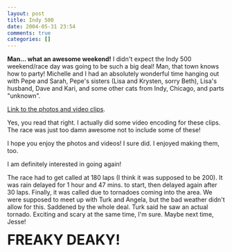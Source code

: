 ```yaml
---
layout: post
title: Indy 500
date: 2004-05-31 23:54
comments: true
categories: []
---
```

<b>Man... what an awesome weekend!</b> I didn't expect the Indy 500 weekend/race day was going to be such a big deal! Man, that town knows how to party! Michelle and I had an absolutely wonderful time hanging out with Pepe and Sarah, Pepe's sisters (Lisa and Krysten, sorry Beth), Lisa's husband, Dave and Kari, and some other cats from Indy, Chicago, and parts "unknown".

<a href="http://www.filias.com/cgi-bin/album.pl?album=2004%20Albums/05.30.2004.Indy500">Link to the photos and video clips</a>.

Yes, you read that right. I actually did some video encoding for these clips. The race was just too damn awesome not to include some of these!

I hope you enjoy the photos and videos! I sure did. I enjoyed making them, too.

I am definitely interested in going again!

The race had to get called at 180 laps (I think it was supposed to be 200). It was rain delayed for 1 hour and 47 mins. to start, then delayed again after 30 laps. Finally, it was called due to tornadoes coming into the area. We were supposed to meet up with Turk and Angela, but the bad weather didn't allow for this. Saddened by the whole deal. Turk said he saw an actual tornado. Exciting and scary at the same time, I'm sure. Maybe next time, Jesse!

<b><font size=+3>FREAKY DEAKY!</font></b>
